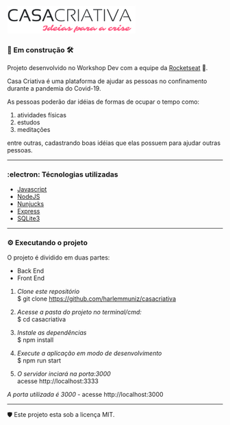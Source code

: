 ## ![Logo da Casa Criativa](/public/assets/logo.png)  

### :construction: Em construção :hammer_and_wrench:  

Projeto desenvolvido no Workshop Dev com a equipe da [Rocketseat](https://rocketseat.com.br/)  :rocket:.  

Casa Criativa é uma plataforma de ajudar as pessoas no confinamento durante a pandemia do Covid-19.

As pessoas poderão dar idéias de formas de ocupar o tempo como:  

1. atividades físicas 
2. estudos 
3. meditações  

entre outras, cadastrando boas idéias que elas possuem para ajudar outras pessoas.  

_________________________________________________________________________

### :electron: Técnologias utilizadas  

* [Javascript](https://www.javascript.com/)
* [NodeJS](https://nodejs.org/)
* [Nunjucks](https://mozilla.github.io/nunjucks/)
* [Express](https://expressjs.com/)
* [SQLite3](https://www.sqlite.org/)  

_________________________________________________________________________

### :gear: Executando o projeto  

O projeto é dividido em duas partes:

* Back End
* Front End


1. _Clone este repositório_  
$ git clone https://github.com/harlemmuniz/casacriativa

2. _Acesse a pasta do projeto no terminal/cmd:_  
$ cd casacriativa

3. _Instale as dependências_  
$ npm install

4. _Execute a aplicação em modo de desenvolvimento_  
$ npm run start

5. _O servidor inciará na porta:3000_  
acesse http://localhost:3333  

_A porta utilizada é 3000_ - acesse http://localhost:3000  

_________________________________________________________________________  
:shield: Este projeto esta sob a licença MIT.